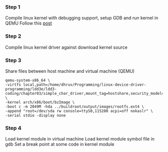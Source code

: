 ### Step 1
Compile linux kernel with debugging support, setup GDB and run kernel in QEMU
Follow this [post](https://medium.com/@daeseok.youn/prepare-the-environment-for-developing-linux-kernel-with-qemu-c55e37ba8ade)

### Step 2
Compile linux kernel driver against download kernel source

### Step 3
Share files between host machine and virtual machine (QEMU)
```shell
qemu-system-x86_64 \
-virtfs local,path=/home/dhruv/Programming/linux-device-driver-programming/ldd3e/ldd3-coding/chapter03/simple_char_driver,mount_tag=hostshare,security_model=none \
-kernel arch/x86/boot/bzImage \
-boot c -m 2049M -hda ../buildroot/output/images/rootfs.ext4 \
-append "root=/dev/sda rw console=ttyS0,115200 acpi=off nokaslr" \
-serial stdio -display none
```

### Step 4
Load kernel module in virtual machine
Load kernel module symbol file in gdb
Set a break point at some code in kernel module 

